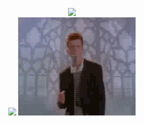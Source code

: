 

<div align="center">
    <img src="http://github-profile-summary-cards.vercel.app/api/cards/profile-details?username=Himer65&theme=dark" /><br>
    <img src="http://github-profile-summary-cards.vercel.app/api/cards/repos-per-language?username=Himer65&theme=dark" style="height: 200px;" />
    <img src="Rickrolling.gif" style="height: 200px;" />
</div>
